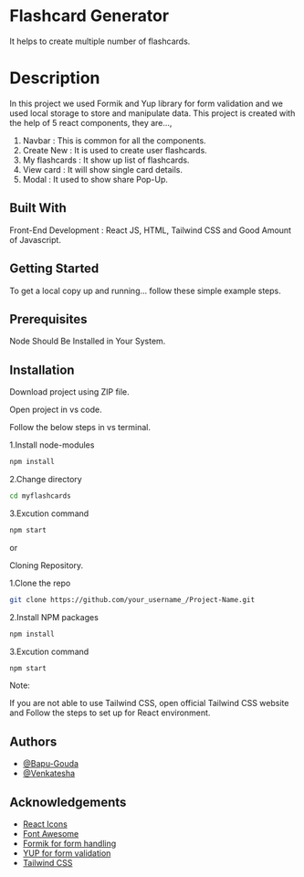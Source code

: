 # Flashcard Generator

It helps to create multiple number of flashcards.

# Description

In this project we used Formik and Yup library for form validation and we used local storage to store and manipulate data.
This project is created with the help of 5 react components, they are...,

1. Navbar : This is common for all the components.
2. Create New : It is used to create user flashcards.
3. My flashcards : It show up list of flashcards.
4. View card : It will show single card details.
5. Modal : It used to show share Pop-Up.

## Built With

Front-End Development : React JS, HTML, Tailwind CSS and Good Amount of Javascript.

## Getting Started

To get a local copy up and running... follow these simple example steps.

## Prerequisites

Node Should Be Installed in Your System.

## Installation

Download project using ZIP file.

Open project in vs code.

Follow the below steps in vs terminal.

1.Install node-modules

```bash
npm install
```

2.Change directory

```bash
cd myflashcards
```

3.Excution command

```bash
npm start
```

or

Cloning Repository.

1.Clone the repo

```bash
git clone https://github.com/your_username_/Project-Name.git
```

2.Install NPM packages

```bash
npm install
```

3.Excution command

```bash
npm start
```

Note:

If you are not able to use Tailwind CSS, open official Tailwind CSS website and Follow the steps to set up for React environment.

## Authors

- [@Bapu-Gouda](https://github.com/Bapurajj)
- [@Venkatesha](https://github.com/venkateshb007)

## Acknowledgements

- [React Icons](https://react-icons.github.io/react-icons/)
- [Font Awesome](https://fontawesome.com/)
- [Formik for form handling](https://formik.org/docs/overview)
- [YUP for form validation](https://www.npmjs.com/package/yup)
- [Tailwind CSS](https://tailwindcss.com/)
